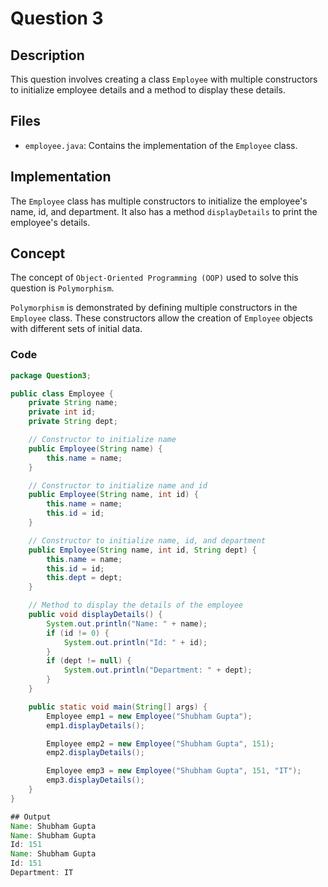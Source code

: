 # Question 3

## Description
This question involves creating a class `Employee` with multiple constructors to initialize employee details and a method to display these details.

## Files
- `employee.java`: Contains the implementation of the `Employee` class.

## Implementation
The `Employee` class has multiple constructors to initialize the employee's name, id, and department. It also has a method `displayDetails` to print the employee's details.

## Concept
The concept of `Object-Oriented Programming (OOP)` used to solve this question is `Polymorphism`.

`Polymorphism` is demonstrated by defining multiple constructors in the `Employee` class. These constructors allow the creation of `Employee` objects with different sets of initial data.

### Code
```java
package Question3;

public class Employee {
    private String name;
    private int id;
    private String dept;

    // Constructor to initialize name
    public Employee(String name) {
        this.name = name;
    }

    // Constructor to initialize name and id
    public Employee(String name, int id) {
        this.name = name;
        this.id = id;
    }

    // Constructor to initialize name, id, and department
    public Employee(String name, int id, String dept) {
        this.name = name;
        this.id = id;
        this.dept = dept;
    }

    // Method to display the details of the employee
    public void displayDetails() {
        System.out.println("Name: " + name);
        if (id != 0) {
            System.out.println("Id: " + id);
        }
        if (dept != null) {
            System.out.println("Department: " + dept);
        }
    }

    public static void main(String[] args) {
        Employee emp1 = new Employee("Shubham Gupta");
        emp1.displayDetails();

        Employee emp2 = new Employee("Shubham Gupta", 151);
        emp2.displayDetails();

        Employee emp3 = new Employee("Shubham Gupta", 151, "IT");
        emp3.displayDetails();
    }
}

## Output
Name: Shubham Gupta
Name: Shubham Gupta
Id: 151
Name: Shubham Gupta
Id: 151
Department: IT